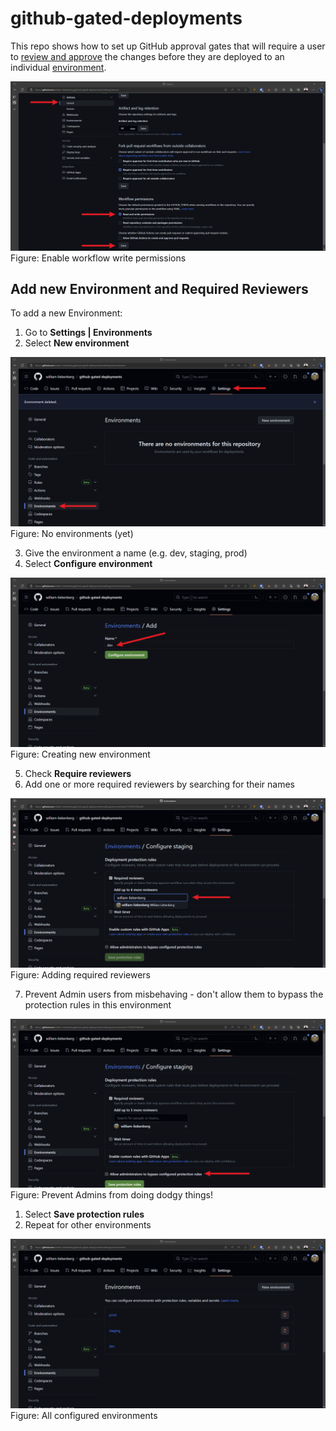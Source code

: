 # github-gated-deployments

This repo shows how to set up GitHub approval gates that will require a user to [review and approve](https://docs.github.com/en/actions/managing-workflow-runs/reviewing-deployments) the changes before they are deployed to an individual [environment](https://docs.github.com/en/actions/deployment/targeting-different-environments/using-environments-for-deployment).

![Enable Workflow Write permissions](docs/images/enable-workflow-write-permissions.png)
Figure: Enable workflow write permissions

## Add new Environment and Required Reviewers

To add a new Environment:

1. Go to **Settings | Environments**
2. Select **New environment**

![No Environments](docs/images/no-environments.png)
Figure: No environments (yet)

3. Give the environment a name (e.g. dev, staging, prod)
4. Select **Configure environment**

![New Environment](docs/images/create-new-environment.png)
Figure: Creating new environment

5. Check **Require reviewers**
6. Add one or more required reviewers by searching for their names

![Add required reviewers](docs/images/add-required-reviewers.png) 
Figure: Adding required reviewers

7. Prevent Admin users from misbehaving - don't allow them to bypass the protection rules in this environment

![Prevent Admins from doing dodgy things!](docs/images/prevent-bypassing-protection-rules.png)
Figure: Prevent Admins from doing dodgy things!

1. Select **Save protection rules**
2. Repeat for other environments

![Environments](docs/images/all-environments.png)
Figure: All configured environments
